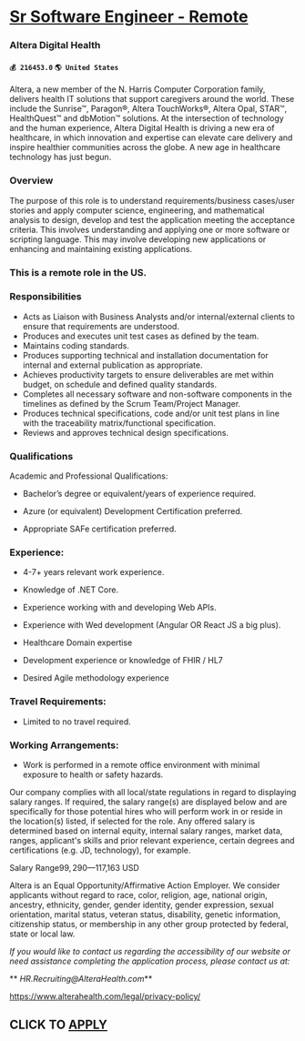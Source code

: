 # [Sr Software Engineer - Remote](https://www.remotewlb.com/apply/sr-software-engineer-remote-33878)  
### Altera Digital Health  
#### `💰 216453.0` `🌎 United States`  

Altera, a new member of the N. Harris Computer Corporation family, delivers health IT solutions that support caregivers around the world. These include the Sunrise™, Paragon®, Altera TouchWorks®, Altera Opal, STAR™, HealthQuest™ and dbMotion™ solutions. At the intersection of technology and the human experience, Altera Digital Health is driving a new era of healthcare, in which innovation and expertise can elevate care delivery and inspire healthier communities across the globe. A new age in healthcare technology has just begun.

### Overview

The purpose of this role is to understand requirements/business cases/user stories and apply computer science, engineering, and mathematical analysis to design, develop and test the application meeting the acceptance criteria. This involves understanding and applying one or more software or scripting language. This may involve developing new applications or enhancing and maintaining existing applications.

### This is a remote role in the US.

### Responsibilities

  * Acts as Liaison with Business Analysts and/or internal/external clients to ensure that requirements are understood.
  * Produces and executes unit test cases as defined by the team.
  * Maintains coding standards.
  * Produces supporting technical and installation documentation for internal and external publication as appropriate.
  * Achieves productivity targets to ensure deliverables are met within budget, on schedule and defined quality standards.
  * Completes all necessary software and non-software components in the timelines as defined by the Scrum Team/Project Manager.
  * Produces technical specifications, code and/or unit test plans in line with the traceability matrix/functional specification.
  * Reviews and approves technical design specifications.

### Qualifications

Academic and Professional Qualifications:

  * Bachelor’s degree or equivalent/years of experience required.

  * Azure (or equivalent) Development Certification preferred.
  * Appropriate SAFe certification preferred.

### Experience:

  * 4-7+ years relevant work experience.

  * Knowledge of .NET Core.
  * Experience working with and developing Web APIs.
  * Experience with Wed development (Angular OR React JS a big plus).
  * Healthcare Domain expertise
  * Development experience or knowledge of FHIR / HL7
  * Desired Agile methodology experience

###  Travel Requirements:

  * Limited to no travel required.

### Working Arrangements:

  * Work is performed in a remote office environment with minimal exposure to health or safety hazards.

Our company complies with all local/state regulations in regard to displaying salary ranges. If required, the salary range(s) are displayed below and are specifically for those potential hires who will perform work in or reside in the location(s) listed, if selected for the role. Any offered salary is determined based on internal equity, internal salary ranges, market data, ranges, applicant's skills and prior relevant experience, certain degrees and certifications (e.g. JD, technology), for example.

Salary Range$99,290—$117,163 USD

Altera is an Equal Opportunity/Affirmative Action Employer. We consider applicants without regard to race, color, religion, age, national origin, ancestry, ethnicity, gender, gender identity, gender expression, sexual orientation, marital status, veteran status, disability, genetic information, citizenship status, or membership in any other group protected by federal, state or local law.

 _If you would like to contact us regarding the accessibility of our website or need assistance completing the application process, please contact us at:_

 ** _HR.Recruiting@AlteraHealth.com_**

https://www.alterahealth.com/legal/privacy-policy/

  
## CLICK TO [APPLY](https://www.remotewlb.com/apply/sr-software-engineer-remote-33878)

